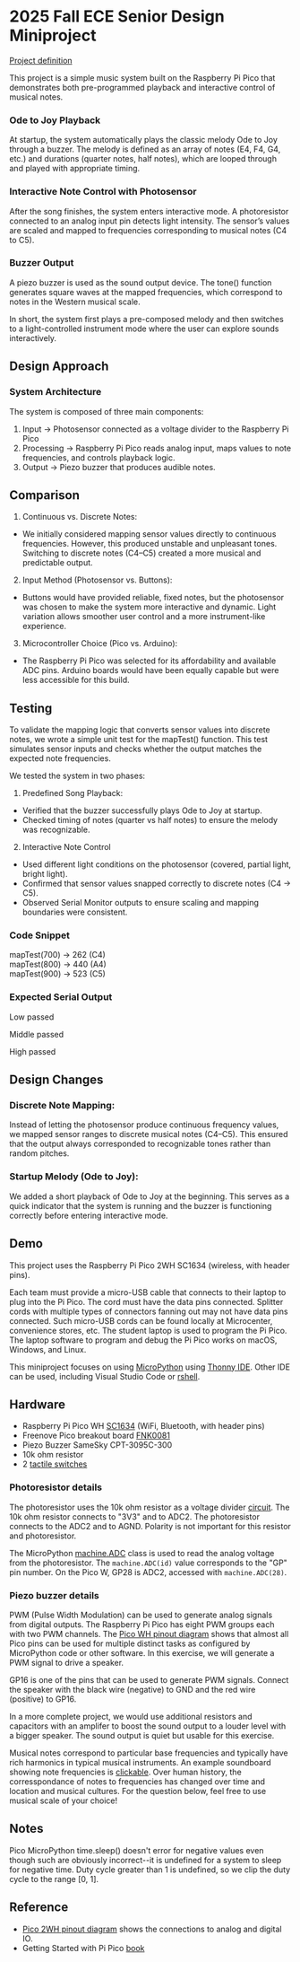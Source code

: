 # 2025 Fall ECE Senior Design Miniproject

[Project definition](./Project.md)

This project is a simple music system built on the Raspberry Pi Pico that demonstrates both pre-programmed playback and interactive control of musical notes.

### Ode to Joy Playback
At startup, the system automatically plays the classic melody Ode to Joy through a buzzer. The melody is defined as an array of notes (E4, F4, G4, etc.) and durations (quarter notes, half notes), which are looped through and played with appropriate timing.

### Interactive Note Control with Photosensor
After the song finishes, the system enters interactive mode. A photoresistor connected to an analog input pin detects light intensity. The sensor’s values are scaled and mapped to frequencies corresponding to musical notes (C4 to C5).

### Buzzer Output
A piezo buzzer is used as the sound output device. The tone() function generates square waves at the mapped frequencies, which correspond to notes in the Western musical scale.

In short, the system first plays a pre-composed melody and then switches to a light-controlled instrument mode where the user can explore sounds interactively.

## Design Approach

### System Architecture
The system is composed of three main components:
1. Input → Photosensor connected as a voltage divider to the Raspberry Pi Pico
2. Processing → Raspberry Pi Pico reads analog input, maps values to note frequencies, and controls playback logic.
3. Output → Piezo buzzer that produces audible notes.

## Comparison
1. Continuous vs. Discrete Notes:
- We initially considered mapping sensor values directly to continuous frequencies. However, this produced unstable and unpleasant tones. Switching to discrete notes (C4–C5) created a more musical and predictable output.

2. Input Method (Photosensor vs. Buttons):
- Buttons would have provided reliable, fixed notes, but the photosensor was chosen to make the system more interactive and dynamic. Light variation allows smoother user control and a more instrument-like experience.

3. Microcontroller Choice (Pico vs. Arduino):
- The Raspberry Pi Pico was selected for its affordability and available ADC pins. Arduino boards would have been equally capable but were less accessible for this build.

## Testing
To validate the mapping logic that converts sensor values into discrete notes, we wrote a simple unit test for the mapTest() function. This test simulates sensor inputs and checks whether the output matches the expected note frequencies.

We tested the system in two phases:

1. Predefined Song Playback:
- Verified that the buzzer successfully plays Ode to Joy at startup.
- Checked timing of notes (quarter vs half notes) to ensure the melody was recognizable.

2. Interactive Note Control
- Used different light conditions on the photosensor (covered, partial light, bright light).
- Confirmed that sensor values snapped correctly to discrete notes (C4 → C5).
- Observed Serial Monitor outputs to ensure scaling and mapping boundaries were consistent.

### Code Snippet

mapTest(700) → 262 (C4)   
mapTest(800) → 440 (A4)   
mapTest(900) → 523 (C5)   

### Expected Serial Output

Low passed

Middle passed

High passed

## Design Changes

### Discrete Note Mapping:
Instead of letting the photosensor produce continuous frequency values, we mapped sensor ranges to discrete musical notes (C4–C5). This ensured that the output always corresponded to recognizable tones rather than random pitches.

### Startup Melody (Ode to Joy):
We added a short playback of Ode to Joy at the beginning. This serves as a quick indicator that the system is running and the buzzer is functioning correctly before entering interactive mode.


## Demo




This project uses the Raspberry Pi Pico 2WH SC1634 (wireless, with header pins).

Each team must provide a micro-USB cable that connects to their laptop to plug into the Pi Pico.
The cord must have the data pins connected.
Splitter cords with multiple types of connectors fanning out may not have data pins connected.
Such micro-USB cords can be found locally at Microcenter, convenience stores, etc.
The student laptop is used to program the Pi Pico.
The laptop software to program and debug the Pi Pico works on macOS, Windows, and Linux.

This miniproject focuses on using
[MicroPython](./doc/micropython.md)
using
[Thonny IDE](./doc/thonny.md).
Other IDE can be used, including Visual Studio Code or
[rshell](./doc/rshell.md).

## Hardware

* Raspberry Pi Pico WH [SC1634](https://pip.raspberrypi.com/categories/1088-raspberry-pi-pico-2-w) (WiFi, Bluetooth, with header pins)
* Freenove Pico breakout board [FNK0081](https://store.freenove.com/products/fnk0081)
* Piezo Buzzer SameSky CPT-3095C-300
* 10k ohm resistor
* 2 [tactile switches](hhttps://www.mouser.com/ProductDetail/E-Switch/TL59NF160Q?qs=QtyuwXswaQgJqDRR55vEFA%3D%3D)

### Photoresistor details

The photoresistor uses the 10k ohm resistor as a voltage divider
[circuit](./doc/photoresistor.md).
The 10k ohm resistor connects to "3V3" and to ADC2.
The photoresistor connects to the ADC2 and to AGND.
Polarity is not important for this resistor and photoresistor.

The MicroPython
[machine.ADC](https://docs.micropython.org/en/latest/library/machine.ADC.html)
class is used to read the analog voltage from the photoresistor.
The `machine.ADC(id)` value corresponds to the "GP" pin number.
On the Pico W, GP28 is ADC2, accessed with `machine.ADC(28)`.

### Piezo buzzer details

PWM (Pulse Width Modulation) can be used to generate analog signals from digital outputs.
The Raspberry Pi Pico has eight PWM groups each with two PWM channels.
The [Pico WH pinout diagram](https://datasheets.raspberrypi.com/picow/PicoW-A4-Pinout.pdf)
shows that almost all Pico pins can be used for multiple distinct tasks as configured by MicroPython code or other software.
In this exercise, we will generate a PWM signal to drive a speaker.

GP16 is one of the pins that can be used to generate PWM signals.
Connect the speaker with the black wire (negative) to GND and the red wire (positive) to GP16.

In a more complete project, we would use additional resistors and capacitors with an amplifer to boost the sound output to a louder level with a bigger speaker.
The sound output is quiet but usable for this exercise.

Musical notes correspond to particular base frequencies and typically have rich harmonics in typical musical instruments.
An example soundboard showing note frequencies is [clickable](https://muted.io/note-frequencies/).
Over human history, the corresspondance of notes to frequencies has changed over time and location and musical cultures.
For the question below, feel free to use musical scale of your choice!


## Notes

Pico MicroPython time.sleep() doesn't error for negative values even though such are obviously incorrect--it is undefined for a system to sleep for negative time.
Duty cycle greater than 1 is undefined, so we clip the duty cycle to the range [0, 1].


## Reference

* [Pico 2WH pinout diagram](https://datasheets.raspberrypi.com/picow/pico-2-w-pinout.pdf) shows the connections to analog and digital IO.
* Getting Started with Pi Pico [book](https://datasheets.raspberrypi.com/pico/getting-started-with-pico.pdf)
